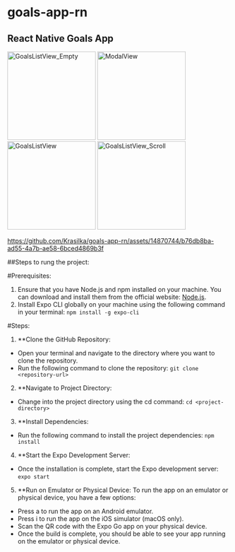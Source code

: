 # goals-app-rn

## React Native Goals App

<img src="https://github.com/Krasilka/goals-app-rn/assets/14870744/dd264483-68b1-441c-b770-1aab4b190125" alt="GoalsListView_Empty" width="200">
<img src="https://github.com/Krasilka/goals-app-rn/assets/14870744/0daae003-5a0c-4f35-88ff-9f129121a8f7" alt="ModalView" width="200">
<img src="https://github.com/Krasilka/goals-app-rn/assets/14870744/4a359d11-404e-41b8-9fa9-c3b0393d83e2" alt="GoalsListView" width="200">
<img src="https://github.com/Krasilka/goals-app-rn/assets/14870744/97b414f4-9ca0-48b5-987d-bf0dad663c5b" alt="GoalsListView_Scroll" width="200">

https://github.com/Krasilka/goals-app-rn/assets/14870744/b76db8ba-ad55-4a7b-ae58-6bced4869b3f

##Steps to rung the project:

#Prerequisites:

1. Ensure that you have Node.js and npm installed on your machine. You can download and install them from the official website: [Node.js](https://nodejs.org/en).
2. Install Expo CLI globally on your machine using the following command in your terminal:
   ```npm install -g expo-cli```

#Steps:

1. **Clone the GitHub Repository:
  * Open your terminal and navigate to the directory where you want to clone the repository.
  * Run the following command to clone the repository:
```git clone <repository-url>```
2. **Navigate to Project Directory:
  * Change into the project directory using the cd command:
    ```cd <project-directory>```
3. **Install Dependencies:
  * Run the following command to install the project dependencies:
      ```npm install```
4. **Start the Expo Development Server:
  * Once the installation is complete, start the Expo development server:
    ```expo start```
5. **Run on Emulator or Physical Device:
  To run the app on an emulator or physical device, you have a few options:
  * Press a to run the app on an Android emulator.
  * Press i to run the app on the iOS simulator (macOS only).
  * Scan the QR code with the Expo Go app on your physical device.
  * Once the build is complete, you should be able to see your app running on the emulator or physical device.



